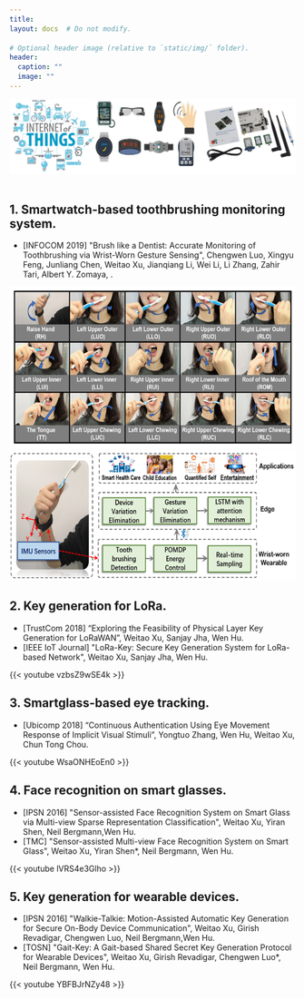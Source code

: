 ```yaml
---
title:
layout: docs  # Do not modify.

# Optional header image (relative to `static/img/` folder).
header:
  caption: ""
  image: ""
---
```

<img border="0" src="header.jpg">
<br><br>
<h2>1. Smartwatch-based toothbrushing monitoring system.</h2>
<ul>
<li>[INFOCOM 2019] "Brush like a Dentist: Accurate Monitoring of Toothbrushing via Wrist-Worn Gesture Sensing", Chengwen Luo, Xingyu Feng, Junliang Chen, Weitao Xu, Jianqiang Li, Wei Li, Li Zhang, Zahir Tari, Albert Y. Zomaya, .</li>
</ul>
<img border="0" src="INFOCOM2019_brush.png" width="600" height="285"> <img border="0" src="INFOCOM2019_overview.png" width="600" height="230">


<br>
<h2>2. Key generation for LoRa.</h2>
<ul>
<li>[TrustCom 2018] “Exploring the Feasibility of Physical Layer Key Generation for LoRaWAN”, Weitao Xu, Sanjay Jha, Wen Hu.</li>
<li>[IEEE IoT Journal] "LoRa-Key: Secure Key Generation System for LoRa-based Network", Weitao Xu, Sanjay Jha, Wen Hu.</li>
</ul>
{{< youtube vzbsZ9wSE4k >}}


<br>
<h2>3. Smartglass-based eye tracking.</h2>
<ul>
<li>[Ubicomp 2018] “Continuous Authentication Using Eye Movement Response of Implicit Visual Stimuli”, Yongtuo Zhang, Wen Hu, Weitao Xu,  Chun Tong Chou. </li>
</ul>
{{< youtube WsaONHEoEn0 >}}


<br>
<h2>4. Face recognition on smart glasses.</h2>
<ul>
<li>[IPSN 2016] "Sensor-assisted Face Recognition System on Smart Glass via Multi-view Sparse Representation Classification", Weitao Xu, Yiran Shen, Neil Bergmann,Wen Hu.</li>
<li>[TMC] "Sensor-assisted Multi-view Face Recognition System on Smart Glass", Weitao Xu, Yiran Shen*, Neil Bergmann, Wen Hu.</li>
</ul>
{{< youtube lVRS4e3Glho >}}


<br>
<h2>5. Key generation for wearable devices.</h2>
<ul>
<li>[IPSN 2016] "Walkie-Talkie: Motion-Assisted Automatic Key Generation for Secure On-Body Device Communication", Weitao Xu, Girish Revadigar, Chengwen Luo, Neil Bergmann,Wen Hu.</li>
<li>[TOSN] "Gait-Key: A Gait-based Shared Secret Key Generation Protocol for Wearable Devices", Weitao Xu, Girish Revadigar, Chengwen Luo*, Neil Bergmann, Wen Hu.</li>
</ul>
{{< youtube YBFBJrNZy48 >}}





              